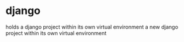 # django
holds a django project within its own virtual environment
a new django project within its own virtual environment
